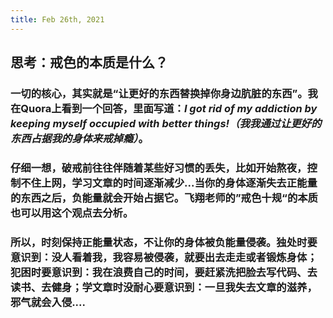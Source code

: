 ```yaml
---
title: Feb 26th, 2021
---
```


## 思考：戒色的本质是什么？
### 一切的核心，其实就是“让更好的东西替换掉你身边肮脏的东西”。我在Quora上看到一个回答，里面写道：*I got rid of my addiction by keeping myself occupied with better things!（我我通过让更好的东西占据我的身体来戒掉瘾）*。
### 仔细一想，破戒前往往伴随着某些好习惯的丢失，比如开始熬夜，控制不住上网，学习文章的时间逐渐减少...当你的身体逐渐失去正能量的东西之后，负能量就会开始占据它。飞翔老师的”戒色十规“的本质也可以用这个观点去分析。
### 所以，时刻保持正能量状态，不让你的身体被负能量侵袭。独处时要意识到：没人看着我，我容易被侵袭，就要出去走走或者锻炼身体；犯困时要意识到：我在浪费自己的时间，要赶紧洗把脸去写代码、去读书、去健身；学文章时没耐心要意识到：一旦我失去文章的滋养，邪气就会入侵....
